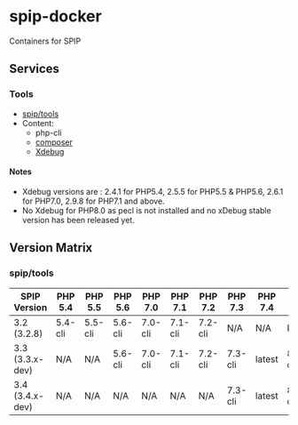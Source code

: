 # spip-docker

Containers for SPIP

## Services

### Tools

- [spip/tools](https://hub.docker.com/r/spip/tools)
- Content:
  - php-cli
  - [composer](https://getcomposer.org)
  - [Xdebug](https://xdebug.org/)

#### Notes

- Xdebug versions are : 2.4.1 for PHP5.4, 2.5.5 for PHP5.5 & PHP5.6, 2.6.1 for PHP7.0, 2.9.8 for PHP7.1 and above.
- No Xdebug for PHP8.0 as pecl is not installed and no xDebug stable version has been released yet.

## Version Matrix

### spip/tools

| SPIP Version     | PHP 5.4 | PHP 5.5 | PHP 5.6 | PHP 7.0 | PHP 7.1 | PHP 7.2 | PHP 7.3 | PHP 7.4 | PHP 8.0      |
| ---------------- | ------- | ------- | ------- | ------- | ------- | ------- | ------- | ------- | ------------ |
| 3.2 (3.2.8)      | 5.4-cli | 5.5-cli | 5.6-cli | 7.0-cli | 7.1-cli | 7.2-cli | N/A     | N/A     | N/A          |
| 3.3 (3.3.x-dev)  | N/A     | N/A     | 5.6-cli | 7.0-cli | 7.1-cli | 7.2-cli | 7.3-cli | latest  | 8.0.0RC2-cli |
| 3.4 (3.4.x-dev)  | N/A     | N/A     | N/A     | N/A     | N/A     | N/A     | 7.3-cli | latest  | 8.0.0RC2-cli |
